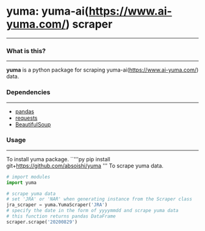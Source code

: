 # yuma: yuma-ai(https://www.ai-yuma.com/) scraper
----------

### What is this?
----------
**yuma** is a python package for scraping yuma-ai(https://www.ai-yuma.com/) data.  

### Dependencies
----------
- [pandas](https://pandas.pydata.org/)
- [requests](https://requests-docs-ja.readthedocs.io/en/latest/)
- [BeautifulSoup](https://www.crummy.com/software/BeautifulSoup/bs4/doc/)

### Usage
----------------------
To install yuma package.
``'''py
pip install git+https://github.com/absoishi/yuma
'''
To scrape yuma data.
```py
# import modules
import yuma

# scrape yuma data
# set 'JRA' or 'NAR' when generating instance from the Scraper class
jra_scraper = yuma.YumaScraper('JRA')
# specify the date in the form of yyyymmdd and scrape yuma data
# this function returns pandas DataFrame
scraper.scrape('20200829')
```
